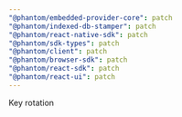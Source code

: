 ```yaml
---
"@phantom/embedded-provider-core": patch
"@phantom/indexed-db-stamper": patch
"@phantom/react-native-sdk": patch
"@phantom/sdk-types": patch
"@phantom/client": patch
"@phantom/browser-sdk": patch
"@phantom/react-sdk": patch
"@phantom/react-ui": patch
---
```


Key rotation
